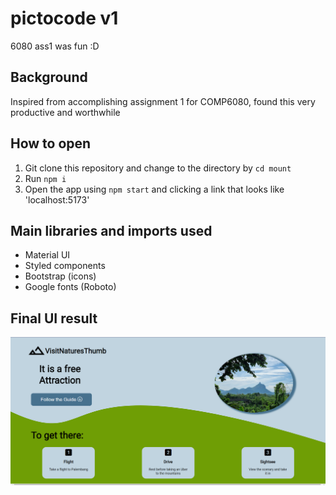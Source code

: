 # pictocode v1
6080 ass1 was fun :D

## Background
Inspired from accomplishing assignment 1 for COMP6080, found this very productive and worthwhile

## How to open
1) Git clone this repository and change to the directory by `cd mount`
2) Run `npm i`
3) Open the app using `npm start` and clicking a link that looks like 'localhost:5173'

## Main libraries and imports used
 - Material UI
 - Styled components
 - Bootstrap (icons)
 - Google fonts (Roboto)

## Final UI result
<img src="./mount/src/assets/newpictov1.png">